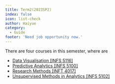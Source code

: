 ```yaml
---
title: Term2(2023SP2)
index: false
icon: list-check
author: Haiyue
category:
  - Guide
footer: 'Need job opportunity now.'
---
```



There are four courses in this semester, where are
- [Data Visualisation [INFS 5116]](./2023SP2/Data%20Visualisation)
- [Predictive Analytics [INFS 5100]](./2023SP2/Predictive%20Analytics)
- [Research Methods [INFT 4017]](./2023SP2/Research%20Methods)
- [Unsupervised Methods in Analytics [INFS 5102]](./2023SP2/Unsupervised%20Methods%20in%20Analytics)